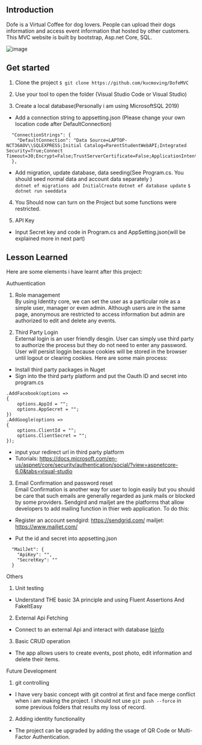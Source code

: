 <h2>Introduction</h2> 
Dofe is a Virtual Coffee for dog lovers. People can upload their dogs information and access event information that hosted by other customers.
This MVC website is built by bootstrap, Asp.net Core, SQL.

![image](https://user-images.githubusercontent.com/92262463/179393161-d3ca1d1c-9a5a-403c-aa40-fc8aea4cf34f.png)

<h2>Get started</h2>

1. Clone the project
```$ git clone https://github.com/kucmoving/DofeMVC```

2. Use your tool to open the folder (Visual Studio Code or Visual Studio)

3. Create a local database(Personally i am using MicrosoftSQL 2019)
* Add a connection string to appsetting.json (Please change your own location code after DefaultConnection)<br>
```{
  "ConnectionStrings": {
    "DefaultConnection": "Data Source=LAPTOP-NCT36AOV\\SQLEXPRESS;Initial Catalog=ParentStudentWebAPI;Integrated Security=True;Connect Timeout=30;Encrypt=False;TrustServerCertificate=False;ApplicationIntent=ReadWrite;MultiSubnetFailover=False"
  },
```
* Add migration, update database, data seeding(See Program.cs. You should seed normal data and account data separately )<br>
```dotnet ef migrations add InitialCreate```
```dotnet ef database update```
```$ dotnet run seeddata```<br>

4. You Should now can turn on the Project but some functions were restricted.

5. API Key
* Input Secret key and code in Program.cs and AppSetting.json(will be explained more in next part)


<h2>Lesson Learned</h2>

Here are some elements i have learnt after this project:<br>

Authuentication
1. Role management<br>
By using Identity core, we can set the user as a particular role as a simple user, manager or even admin. Although users are in the same page, anonymous 
are restricted to access information but admin are authorized to edit and delete any events.

2. Third Party Login<br>
External login is an user friendly desgin. User can simply use third party to authorize the process but they do not need to enter any password.
User will persist loggin because cookies will be stored in the browser until logout or clearing cookies. Here are some main process:

* Install third party packages in Nuget 
* Sign into the third party platform and put the Oauth ID and secret into program.cs
```builder.Services.AddAuthentication()
.AddFacebook(options =>
{
    options.AppId = "";
    options.AppSecret = "";
})
.AddGoogle(options =>
{
    options.ClientId = "";
    options.ClientSecret = "";
});
```
* input your redirect url in third party platform 
* Tutorials: https://docs.microsoft.com/en-us/aspnet/core/security/authentication/social/?view=aspnetcore-6.0&tabs=visual-studio

3. Email Confirmation and password reset<br>
Email Confirmation is another way for user to login easily but you should be care that such emails are generally regarded as junk mails or blocked by some providers.
Sendgird and mailjet are the platforms that allow developers to add mailing function in thier web application. To do this:

* Register an account
sendgird: https://sendgrid.com/
mailjet: https://www.mailjet.com/

* Put the id and secret into appsetting.json 
```
  "MailJet": {
    "ApiKey": "",
    "SecretKey": ""
  }
```

Others
1. Unit testing
* Understand THE basic 3A principle and using Fluent Assertions And FakeItEasy

2. External Api Fetching
* Connect to an external Api and interact with database 
[Ipinfo](https://ipinfo.io/)

3. Basic CRUD operation
* The app allows users to create events, post photo, edit information and delete their items.

Future Development 
1. git controlling 
* I have very basic concept with git control at first and face merge conflict when i am making the project. I should not use ```git push --force``` in some previous folders that results my loss of record. 

2. Adding identity functionality
* The project can be upgraded by adding the usage of QR Code or Multi-Factor Authentication.




